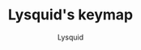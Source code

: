 ---
author: Lysquid
baseLayouts: [Erglace, AZERTY]
firmwares: [QMK]
hasHomeRowMods: false
hasLetterOnThumb: false
hasRotaryEncoder: false
isAutoShiftEnabled: false
isComboEnabled: false
isSplit: true
isTapDanceEnabled: false
keybindings: [TWM]
keyboard: Ferris
keyCount: 34
keymapImage: https://raw.githubusercontent.com/Lysquid/qmk_firmware/lysquid/keymap.svg
keymapUrl: https://github.com/Lysquid/qmk_firmware
languages: [French, English]
layerCount: 6
OS: [Linux]
stagger: columnar
summary: A callum-style keymap optimized for French, English and code
title: Lysquid's keymap
writeup: https://github.com/Lysquid/qmk_firmware
---